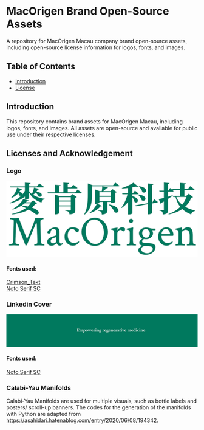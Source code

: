 # MacOrigen Brand Open-Source Assets

A repository for MacOrigen Macau company brand open-source assets, including open-source license information for logos, fonts, and images.

## Table of Contents

- [Introduction](#introduction)
- [License](#license)

## Introduction

This repository contains brand assets for MacOrigen Macau, including logos, fonts, and images. All assets are open-source and available for public use under their respective licenses.

## Licenses and Acknowledgement
### Logo
![image](/assets/Logo.png)
#### Fonts used:
[Crimson_Text](https://github.com/PeonyMuds/macorigen_brand_opensource_assets/blob/main/licenses/fonts/Crimson_Text_OFL.txt)  
[Noto Serif SC](https://github.com/PeonyMuds/macorigen_brand_opensource_assets/blob/main/licenses/fonts/Noto_Sans_SC_OFL.txt)

### Linkedin Cover
![image](/assets/Linkedin_Cover.png)
#### Fonts used:
[Noto Serif SC](https://github.com/PeonyMuds/macorigen_brand_opensource_assets/blob/main/licenses/fonts/Noto_Sans_SC_OFL.txt)

### Calabi-Yau Manifolds
Calabi-Yau Manifolds are used for multiple visuals, such as bottle labels and posters/ scroll-up banners.
The codes for the generation of the manifolds with Python are adapted from https://asahidari.hatenablog.com/entry/2020/06/08/194342.
